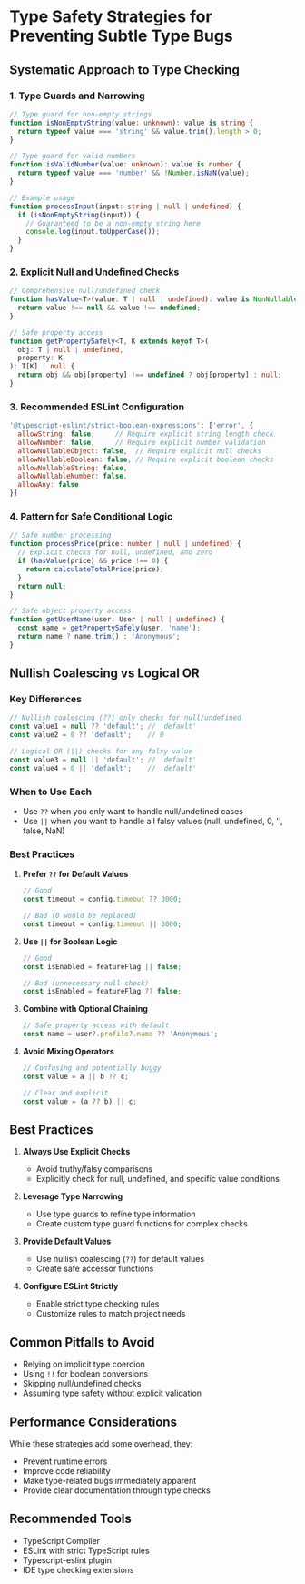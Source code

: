 # Type Safety Strategies for Preventing Subtle Type Bugs

## Systematic Approach to Type Checking

### 1. Type Guards and Narrowing

```typescript
// Type guard for non-empty strings
function isNonEmptyString(value: unknown): value is string {
  return typeof value === 'string' && value.trim().length > 0;
}

// Type guard for valid numbers
function isValidNumber(value: unknown): value is number {
  return typeof value === 'number' && !Number.isNaN(value);
}

// Example usage
function processInput(input: string | null | undefined) {
  if (isNonEmptyString(input)) {
    // Guaranteed to be a non-empty string here
    console.log(input.toUpperCase());
  }
}
```

### 2. Explicit Null and Undefined Checks

```typescript
// Comprehensive null/undefined check
function hasValue<T>(value: T | null | undefined): value is NonNullable<T> {
  return value !== null && value !== undefined;
}

// Safe property access
function getPropertySafely<T, K extends keyof T>(
  obj: T | null | undefined,
  property: K
): T[K] | null {
  return obj && obj[property] !== undefined ? obj[property] : null;
}
```

### 3. Recommended ESLint Configuration

```javascript
'@typescript-eslint/strict-boolean-expressions': ['error', {
  allowString: false,     // Require explicit string length check
  allowNumber: false,     // Require explicit number validation
  allowNullableObject: false,  // Require explicit null checks
  allowNullableBoolean: false, // Require explicit boolean checks
  allowNullableString: false,
  allowNullableNumber: false,
  allowAny: false
}]
```

### 4. Pattern for Safe Conditional Logic

```typescript
// Safe number processing
function processPrice(price: number | null | undefined) {
  // Explicit checks for null, undefined, and zero
  if (hasValue(price) && price !== 0) {
    return calculateTotalPrice(price);
  }
  return null;
}

// Safe object property access
function getUserName(user: User | null | undefined) {
  const name = getPropertySafely(user, 'name');
  return name ? name.trim() : 'Anonymous';
}
```

## Nullish Coalescing vs Logical OR

### Key Differences

```typescript
// Nullish coalescing (??) only checks for null/undefined
const value1 = null ?? 'default'; // 'default'
const value2 = 0 ?? 'default';    // 0

// Logical OR (||) checks for any falsy value
const value3 = null || 'default'; // 'default'
const value4 = 0 || 'default';    // 'default'
```

### When to Use Each

- Use `??` when you only want to handle null/undefined cases
- Use `||` when you want to handle all falsy values (null, undefined, 0, '', false, NaN)

### Best Practices

1. **Prefer `??` for Default Values**
   ```typescript
   // Good
   const timeout = config.timeout ?? 3000;

   // Bad (0 would be replaced)
   const timeout = config.timeout || 3000;
   ```

2. **Use `||` for Boolean Logic**
   ```typescript
   // Good
   const isEnabled = featureFlag || false;

   // Bad (unnecessary null check)
   const isEnabled = featureFlag ?? false;
   ```

3. **Combine with Optional Chaining**
   ```typescript
   // Safe property access with default
   const name = user?.profile?.name ?? 'Anonymous';
   ```

4. **Avoid Mixing Operators**
   ```typescript
   // Confusing and potentially buggy
   const value = a || b ?? c;

   // Clear and explicit
   const value = (a ?? b) || c;
   ```

## Best Practices

1. **Always Use Explicit Checks**
   - Avoid truthy/falsy comparisons
   - Explicitly check for null, undefined, and specific value conditions

2. **Leverage Type Narrowing**
   - Use type guards to refine type information
   - Create custom type guard functions for complex checks

3. **Provide Default Values**
   - Use nullish coalescing (`??`) for default values
   - Create safe accessor functions

4. **Configure ESLint Strictly**
   - Enable strict type checking rules
   - Customize rules to match project needs

## Common Pitfalls to Avoid

- Relying on implicit type coercion
- Using `!!` for boolean conversions
- Skipping null/undefined checks
- Assuming type safety without explicit validation

## Performance Considerations

While these strategies add some overhead, they:
- Prevent runtime errors
- Improve code reliability
- Make type-related bugs immediately apparent
- Provide clear documentation through type checks

## Recommended Tools

- TypeScript Compiler
- ESLint with strict TypeScript rules
- Typescript-eslint plugin
- IDE type checking extensions
